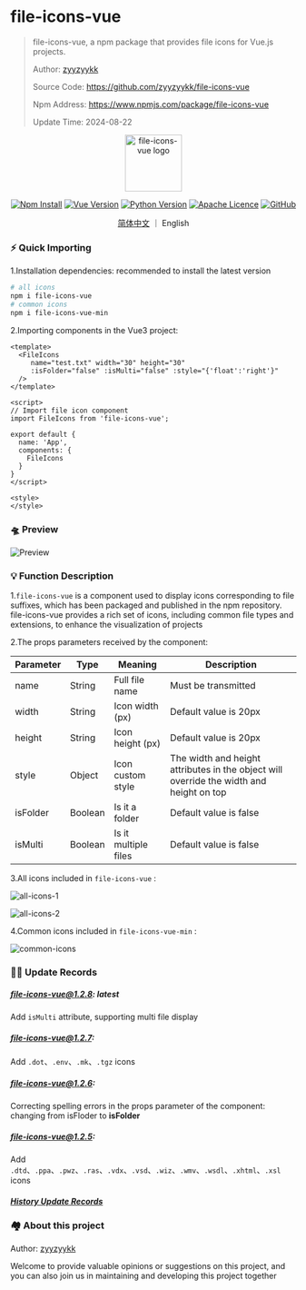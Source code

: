 # file-icons-vue

> file-icons-vue, a npm package that provides file icons for Vue.js projects.
>
> Author: [zyyzyykk](https://github.com/zyyzyykk/)
>
> Source Code: https://github.com/zyyzyykk/file-icons-vue
>
> Npm Address: https://www.npmjs.com/package/file-icons-vue
>
> Update Time: 2024-08-22

<p align="center"><a href="https://www.npmjs.com/package/file-icons-vue" target="_blank" rel="noopener noreferrer"><img width="100" src="http://img.kkbapps.com/logo/file-icons-vue.png" alt="file-icons-vue logo"></a></p>

<p align="center">
  <a href="https://www.npmjs.com/package/file-icons-vue"><img src="https://img.shields.io/badge/npm_install-1.6k-red" alt="Npm Install"></a>
  <a href="https://cn.vuejs.org/"><img src="https://img.shields.io/badge/vue-3.x-green?color=42b883" alt="Vue Version"></a>
  <a href="https://www.python.org/downloads/release/python-3111/"><img src="https://img.shields.io/badge/python-3.11-blue" alt="Python Version"></a>
  <a href="https://www.apache.org/licenses/"><img src="https://img.shields.io/badge/licence-Apache-orange" alt="Apache Licence"></a>
  <a href="https://github.com/zyyzyykk/file-icons-vue"><img src="https://img.shields.io/github/stars/zyyzyykk/file-icons-vue" alt="GitHub"></a>
</p>
<p align="center"><a href="../README.md" >简体中文</a> ｜ English</p>

### **⚡** Quick Importing

1.Installation dependencies: recommended to install the latest version

```sh
# all icons
npm i file-icons-vue
# common icons
npm i file-icons-vue-min
```

2.Importing components in the Vue3 project:

```vue
<template>
  <FileIcons 
     name="test.txt" width="30" height="30" 
     :isFolder="false" :isMulti="false" :style="{'float':'right'}" 
  />
</template>

<script>
// Import file icon component
import FileIcons from 'file-icons-vue';

export default {
  name: 'App',
  components: {
    FileIcons
  }
}
</script>

<style>
</style>
```

### 🛸 Preview

![Preview](http://img.kkbapps.com/file-icons-vue/file-icons-vue-preview1.png)

### 💡 Function Description

1.`file-icons-vue` is a component used to display icons corresponding to file suffixes, which has been packaged and published in the npm repository. file-icons-vue provides a rich set of icons, including common file types and extensions, to enhance the visualization of projects

2.The props parameters received by the component:

| Parameter | Type    | Meaning              | Description                                                  |
| --------- | ------- | -------------------- | ------------------------------------------------------------ |
| name      | String  | Full file name       | Must be transmitted                                          |
| width     | String  | Icon width (px)      | Default value is 20px                                        |
| height    | String  | Icon height (px)     | Default value is 20px                                        |
| style     | Object  | Icon custom style    | The width and height attributes in the object will override the width and height on top |
| isFolder  | Boolean | Is it a folder       | Default value is false                                       |
| isMulti   | Boolean | Is it multiple files | Default value is false                                       |

3.All icons included in `file-icons-vue` :

![all-icons-1](http://img.kkbapps.com/file-icons-vue/1-1.2.8.png)

![all-icons-2](http://img.kkbapps.com/file-icons-vue/2-1.2.8.png)

4.Common icons included in `file-icons-vue-min` :

![common-icons](http://img.kkbapps.com/file-icons-vue/1.0.6-min.png)

### 👨‍💻 Update Records

##### file-icons-vue@1.2.8: latest

Add `isMulti` attribute, supporting multi file display

##### file-icons-vue@1.2.7:

Add `.dot`、`.env`、`.mk`、`.tgz` icons

##### file-icons-vue@1.2.6:

Correcting spelling errors in the props parameter of the component: changing from isFloder to **isFolder**

##### file-icons-vue@1.2.5:

Add `.dtd`、`.ppa`、`.pwz`、`.ras`、`.vdx`、`.vsd`、`.wiz`、`.wmv`、`.wsdl`、`.xhtml`、`.xsl` icons

##### [History Update Records](./UPDATE.md)

### 🏘️ About this project

Author: [zyyzyykk](https://github.com/zyyzyykk/)

Welcome to provide valuable opinions or suggestions on this project, and you can also join us in maintaining and developing this project together
